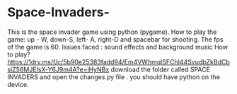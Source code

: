 # Space-Invaders-
This is the  space invader game using python (pygame). How to play the game: up - W, down-S, left- A, right-D and spacebar for shooting. The fps of the game is 60. 
Issues faced : sound effects and background music
How to play?
https://1drv.ms/f/c/5b90e25383fadd94/Em4VWhmqlSFChI44SvudbZkBdCbsiZ56MJEIsX-Y6J9m4A?e=iHyNBx
download the folder called SPACE INVADERS and open the changes.py file . you should have python on the device.
